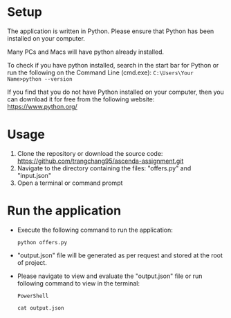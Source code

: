 # Setup
The application is written in Python. Please ensure that Python has been installed on your computer.

Many PCs and Macs will have python already installed.

To check if you have python installed, search in the start bar for Python or run the following on the Command Line (cmd.exe):
    `C:\Users\Your Name>python --version`

If you find that you do not have Python installed on your computer, then you can download it for free from the following website: https://www.python.org/

# Usage
1. Clone the repository or download the source code: https://github.com/trangchang95/ascenda-assignment.git
2. Navigate to the directory containing the files: "offers.py" and "input.json"
3. Open a terminal or command prompt

# Run the application
* Execute the following command to run the application:

    `python offers.py`

* "output.json" file will be generated as per request and stored at the root of project.

* Please navigate to view and evaluate the "output.json" file or run following command to view in the terminal:
    
    `PowerShell`
    
    `cat output.json `
    
    